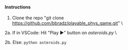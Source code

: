 #### Instructions

1. Clone the repo "git clone https://github.com/bbradz/playable_phys_game.git" \\


2a. If in VSCode: Hit "Play ▶️" button on _asteroids.py_ \\

2b. Else: ``python asteroids.py``

